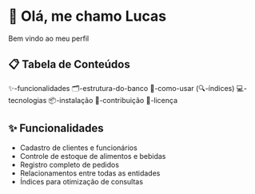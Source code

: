 # 👋 Olá, me chamo Lucas

Bem vindo ao meu perfil

## 📋 Tabela de Conteúdos
✨-funcionalidades
🗂️-estrutura-do-banco
🚀-como-usar
(🔍-índices)
💻-tecnologias
📦-instalação
🤝-contribuição
📜-licença

## ✨ Funcionalidades

- Cadastro de clientes e funcionários
- Controle de estoque de alimentos e bebidas
- Registro completo de pedidos
- Relacionamentos entre todas as entidades
- Índices para otimização de consultas
